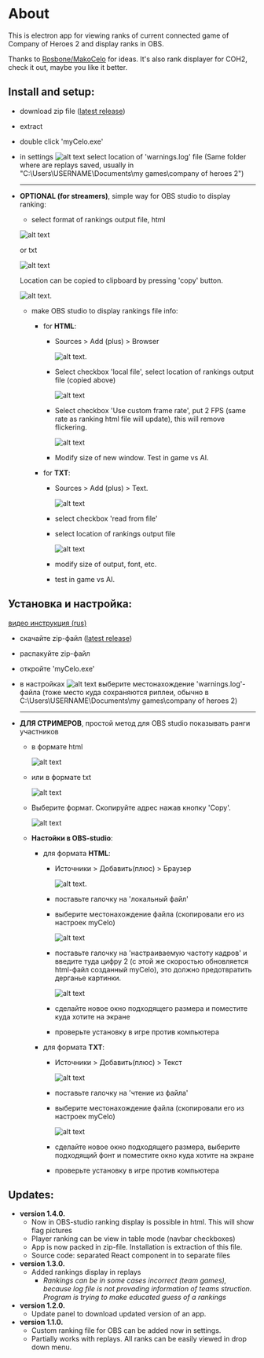 <!-- # COH2 LAGGER BUG VERSION
Use <a id="raw-url" href="https://github.com/sepi4/myCeloJs/raw/ladderBug/sepi-celo%20Setup%20666.666.666.exe" > THIS </a> version untill relic haven't fixed ladder bugs.  -->

# About

This is electron app for viewing ranks of current connected game
of Company of Heroes 2 and display ranks in OBS.

Thanks to <a id="raw-url" href="https://github.com/RosboneMako/MakoCelo">Rosbone/MakoCelo</a> for ideas. It's also rank displayer for COH2, check it out, maybe you like it better. 


<!--
<a id="raw-url" href="https://github.com/sepi4/myCeloJs/releases/download/1.3.0/sepi-celo.Setup.1.3.0.exe">Download setup file</a>
-->


## Install and setup:

- download zip file (<a id="raw-url" href="https://github.com/sepi4/myCeloJs/releases/latest">latest release</a>)
- extract
- double click 'myCelo.exe'
- in settings ![alt text](./readmeImages/settingsIcon.png "settings icon") select 
    location of 'warnings.log' file (Same folder where are replays saved, usually 
    in "C:\Users\USERNAME\Documents\my games\company of heroes 2\") <hr>
- **OPTIONAL (for streamers)**, simple way for OBS studio to display ranking:
    - select format of rankings output  file, html 
    
    ![alt text](./readmeImages/htmlOutput.png "html") 

    or txt 
    
    ![alt text](./readmeImages/txtOutput.png "txt") 

    Location can be copied to clipboard by pressing 'copy' button.

    ![alt text](./readmeImages/locationCopied.png "location copied"). 

    - make OBS studio to display rankings file info:
        - for **HTML**:
            - Sources > Add (plus) > Browser 
        
                ![alt text](./readmeImages/plusBrowser.png "+ browser"). 

            - Select checkbox 'local file', select location of rankings output file 
            (copied above)
            
                ![alt text](./readmeImages/localFile.png "local file") 

            - Select checkbox 'Use custom frame rate', put 2 FPS (same rate as ranking html 
            file will update), this will remove flickering. 

                ![alt text](./readmeImages/frameRate.png "frame rate")

            - Modify size of new window. Test in game vs AI. 

        - for **TXT**:
            - Sources > Add (plus) > Text. 

                ![alt text](./readmeImages/plusText.png "+ text")

            - select checkbox 'read from file' 
            - select location of rankings output file 

                ![alt text](./readmeImages/readFromFile.png "read from file")

            - modify size of output, font, etc.  
            - test in game vs AI.

## Установка и настройка:

<a id="raw-url" href="https://www.youtube.com/watch?v=F9ayHIY1jTI">видео инструкция (rus)</a>

- скачайте zip-файл (<a id="raw-url" href="https://github.com/sepi4/myCeloJs/releases/latest">latest release</a>)
- распакуйте zip-файл
- откройте 'myCelo.exe'
- в настройках ![alt text](./readmeImages/settingsIcon.png "settings icon") 
    выберите местонахождение 'warnings.log'-файла (тоже место куда сохраняются 
    риплеи, обычно в C:\Users\USERNAME\Documents\my games\company of heroes 2\) <hr>

- **ДЛЯ СТРИМЕРОВ**, простой метод для OBS studio показывать ранги участников
    - в формате html 
    
        ![alt text](./readmeImages/htmlOutput.png "html") 

    - или в формате txt 
    
        ![alt text](./readmeImages/txtOutput.png "txt") 
    
    - Выберите формат. Скопируйте адрес нажав кнопку 'Copy'.

        ![alt text](./readmeImages/locationCopied.png "location copied")

    - **Настойки в OBS-studio**:
        - для формата **HTML**:
            - Источники > Добавить(плюс) > Браузер 
        
                ![alt text](./readmeImages/plusBrowserRus.png "+ browser"). 

            - поставьте галочку на 'локальный файл'
            - выберите местонахождение файла (скопировали его из настроек myCelo)
            
                ![alt text](./readmeImages/localFileRus.png "local file") 

            - поставьте галочку на 'настраиваемую частоту кадров' и введите туда 
            цифру 2 (с этой же скоростью обновляется html-файл созданный myCelo), это должно предотвратить дерганье картинки. 

                ![alt text](./readmeImages/frameRateRus.png "frame rate")

            - сделайте новое окно подходящего размера и поместите куда хотите 
            на экране
            - проверьте установку в игре против компьютера 

        - для формата **TXT**:
            - Источники > Добавить(плюс) > Текст 
        
                ![alt text](./readmeImages/plusTextRus.png "+ text")

            - поставьте галочку на 'чтение из файла' 
            - выберите местонахождение файла (скопировали его из настроек myCelo)

                ![alt text](./readmeImages/readFromFileRus.png "read from file")

            - сделайте новое окно подходящего размера, выберите подходящий фонт 
            и поместите окно куда хотите на экране
            - проверьте установку в игре против компьютера 





## Updates:
* **version 1.4.0.** 
    - Now in OBS-studio ranking display is possible in html. This will show flag pictures
    - Player ranking can be view in table mode (navbar checkboxes)
    - App is now packed in zip-file. Installation is extraction of this file. 
    - Source code: separated React component in to separate files
* **version 1.3.0.** 
    - Added rankings display in replays
        - _Rankings can be in some cases incorrect (team games), because log file is not 
        provading information of teams struction. Program is trying to make educated guess
        of a rankings_
* **version 1.2.0.** 
    - Update panel to download updated version of an app.
* **version 1.1.0.** 
    - Custom ranking file for OBS can be added now in settings.    
    - Partially works with replays. All ranks can be easily viewed in drop 
        down menu.




